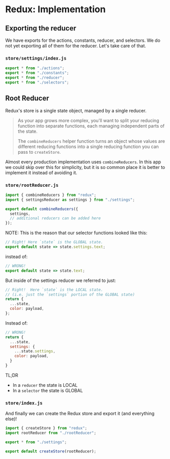 # Redux: Implementation

## Exporting the reducer

We have exports for the actions, constants, reducer, and selectors. We do not yet exporting all of them for the reducer. Let's take care of that.

### `store/settings/index.js`

```js
export * from "./actions";
export * from "./constants";
export * from "./reducer";
export * from "./selectors";
```

## Root Reducer

Redux's store is a single state object, managed by a single reducer.

> As your app grows more complex, you'll want to split your reducing function into separate functions, each managing independent parts of the state.
>
> The `combineReducers` helper function turns an object whose values are different reducing functions into a single reducing function you can pass to `createStore`.

Almost every production implementation uses `combineReducers`. In this app we could skip over this for simplicity, but it is so common place it is better to implement it instead of avoiding it.

### `store/rootReducer.js`

```js
import { combineReducers } from "redux";
import { settingsReducer as settings } from "./settings";

export default combineReducers({
  settings,
  // additional reducers can be added here
});
```

NOTE: This is the reason that our selector functions looked like this:

```js
// Right! Here `state` is the GLOBAL state.
export default state => state.settings.text;
```

instead of:

```js
// WRONG!
export default state => state.text;
```

But inside of the settings reducer we referred to just:
```js
// Right!  Here `state` is the LOCAL state.
// (i.e. just the `settings` portion of the GLOBAL state)
return {
  ...state,
  color: payload,
};
```

Instead of:
```js
// WRONG!
return {
  ...state,
  settings: {
    ...state.settings,
    color: payload,
  }
}
```

TL;DR
- In a `reducer` the state is LOCAL
- In a `selector` the state is GLOBAL


### `store/index.js`
And finally we can create the Redux store and export it (and everything else)!

```js
import { createStore } from "redux";
import rootReducer from "./rootReducer";

export * from "./settings";

export default createStore(rootReducer);
```
